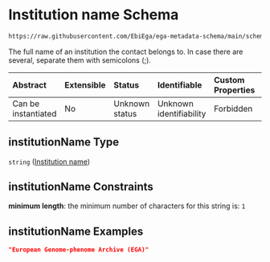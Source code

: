 # Institution name Schema

```txt
https://raw.githubusercontent.com/EbiEga/ega-metadata-schema/main/schemas/EGA.common-definitions.json#/definitions/contactDetails/properties/institutionName
```

The full name of an institution the contact belongs to. In case there are several, separate them with semicolons (;).

| Abstract            | Extensible | Status         | Identifiable            | Custom Properties | Additional Properties | Access Restrictions | Defined In                                                                                           |
| :------------------ | :--------- | :------------- | :---------------------- | :---------------- | :-------------------- | :------------------ | :--------------------------------------------------------------------------------------------------- |
| Can be instantiated | No         | Unknown status | Unknown identifiability | Forbidden         | Allowed               | none                | [EGA.common-definitions.json\*](../../../schemas/EGA.common-definitions.json "open original schema") |

## institutionName Type

`string` ([Institution name](ega-12-definitions-contact-details-properties-institution-name.md))

## institutionName Constraints

**minimum length**: the minimum number of characters for this string is: `1`

## institutionName Examples

```json
"European Genome-phenome Archive (EGA)"
```
